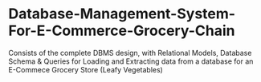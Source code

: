 # Database-Management-System-For-E-Commerce-Grocery-Chain
Consists of the complete DBMS design, with Relational Models, Database Schema &amp; Queries for Loading and Extracting data from a database for an E-Commece Grocery Store (Leafy Vegetables)
